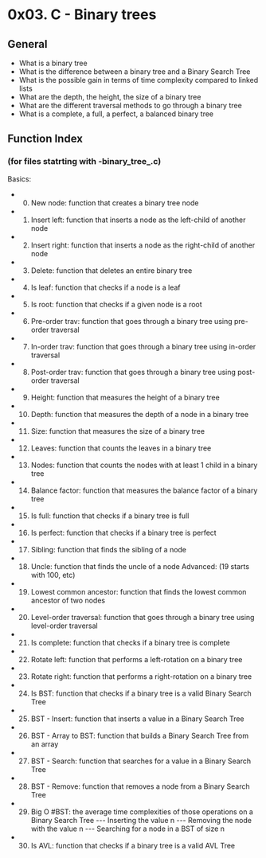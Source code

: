 # 0x03. C - Binary trees
## General
- What is a binary tree
- What is the difference between a binary tree and a Binary Search Tree
- What is the possible gain in terms of time complexity compared to linked lists
- What are the depth, the height, the size of a binary tree
- What are the different traversal methods to go through a binary tree
- What is a complete, a full, a perfect, a balanced binary tree

## Function Index
### (for files statrting with <number>-binary_tree_<suffix>.c)
Basics:
- 0. New node:		function that creates a binary tree node
- 1. Insert left:	function that inserts a node as the left-child of another node
- 2. Insert right:	function that inserts a node as the right-child of another node
- 3. Delete:		function that deletes an entire binary tree
- 4. Is leaf:		function that checks if a node is a leaf
- 5. Is root:		function that checks if a given node is a root
- 6. Pre-order trav: 	function that goes through a binary tree using pre-order traversal
- 7. In-order trav:	function that goes through a binary tree using in-order traversal
- 8. Post-order trav:	function that goes through a binary tree using post-order traversal
- 9. Height:		function that measures the height of a binary tree
- 10. Depth:		function that measures the depth of a node in a binary tree
- 11. Size:		function that measures the size of a binary tree
- 12. Leaves:		function that counts the leaves in a binary tree
- 13. Nodes:		function that counts the nodes with at least 1 child in a binary tree
- 14. Balance factor:	function that measures the balance factor of a binary tree
- 15. Is full:		function that checks if a binary tree is full
- 16. Is perfect:	function that checks if a binary tree is perfect
- 17. Sibling:		function that finds the sibling of a node
- 18. Uncle:		function that finds the uncle of a node
Advanced: (19 starts with 100, etc)
- 19. Lowest common ancestor: function that finds the lowest common ancestor of two nodes
- 20. Level-order traversal:  function that goes through a binary tree using level-order traversal
- 21. Is complete:	      function that checks if a binary tree is complete
- 22. Rotate left:	      function that performs a left-rotation on a binary tree
- 23. Rotate right:	      function that performs a right-rotation on a binary tree
- 24. Is BST:		      function that checks if a binary tree is a valid Binary Search Tree
- 25. BST - Insert:	      function that inserts a value in a Binary Search Tree
- 26. BST - Array to BST:     function that builds a Binary Search Tree from an array
- 27. BST - Search:  	      function that searches for a value in a Binary Search Tree
- 28. BST - Remove:	      function that removes a node from a Binary Search Tree
- 29. Big O #BST:	      the average time complexities of those operations on a Binary Search Tree
--- Inserting the value n
--- Removing the node with the value n
--- Searching for a node in a BST of size n
- 30. Is AVL: 	    	      function that checks if a binary tree is a valid AVL Tree
